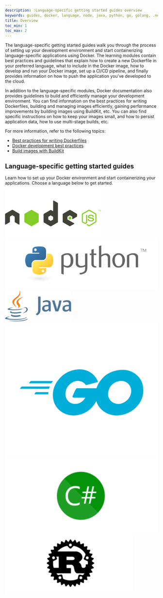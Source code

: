 ```yaml
---
description: :Language-specific getting started guides overview
keywords: guides, docker, language, node, java, python, go, golang, .net
title: Overview
toc_min: 1
toc_max: 2
---
```


The language-specific getting started guides walk you through the process of setting up your development environment and start containerizing language-specific applications using Docker. The learning modules contain best practices and guidelines that explain how to create a new Dockerfile in your preferred language, what to include in the Docker image, how to develop and run your Docker image, set up a CI/CD pipeline, and finally provides information on how to push the application you've developed to the cloud.

In addition to the language-specific modules, Docker documentation also provides guidelines to build and efficiently manage your development environment. You can find information on the best practices for writing Dockerfiles, building and managing images efficiently, gaining performance improvements by building images using BuildKit, etc. You can also find specific instructions on how to keep your images small, and how to persist application data, how to use multi-stage builds, etc.

For more information, refer to the following topics:

* [Best practices for writing Dockerfiles](../develop/develop-images/dockerfile_best-practices.md)
* [Docker development best practices](../develop/dev-best-practices.md)
* [Build images with BuildKit](../build/buildkit/index.md#getting-started)

## Language-specific getting started guides

Learn how to set up your Docker environment and start containerizing your applications. Choose a language below to get started.

<div class="grid grid-cols-3 auto-rows-fr sm:flex-col sm:h-auto gap-4">
    <div class="flex items-center flex-1 shadow p-4">
        <a href="/language/nodejs/"><img class="m-auto rounded" src="/language/images/nodejs.png" alt="Develop with Node"></a>
    </div>
    <div class="flex items-center flex-1 shadow p-4">
        <a href="/language/python/"><img class="m-auto rounded" src="/language/images/python.png" alt="Develop with Python"></a>
    </div>
    <div class="flex items-center flex-1 shadow p-4">
        <a href="/language/java/"><img class="m-auto rounded" src="/language/images/java.png" alt="Develop with Java"></a>
    </div>
    <div class="flex items-center flex-1 shadow p-4">
        <a href="/language/golang/"><img class="m-auto rounded" src="/language/images/golang.png" alt="Develop with Go"></a>
    </div>
    <div class="flex items-center flex-1 shadow p-4">
        <a href="/language/dotnet/"><img class="m-auto rounded" src="/language/images/c-sharp.png" alt="Develop with C#"></a>
    </div>
    <div class="flex items-center flex-1 shadow p-4">
        <a href="/language/rust/"><img class="m-auto rounded" src="/language/images/rust-logo.png" alt="Develop with Rust"></a>
    </div>
</div>